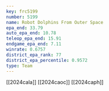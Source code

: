 ```yaml
---
key: frc5199
number: 5199
name: Robot Dolphins From Outer Space
epa_end: 33.79
auto_epa_end: 10.78
teleop_epa_end: 15.91
endgame_epa_end: 7.11
winrate: 0.6757
district_epa_rank: 77
district_epa_percentile: 0.9572
type: Team
---
```

[[2024cala]]
[[2024caoc]]
[[2024caph]]
